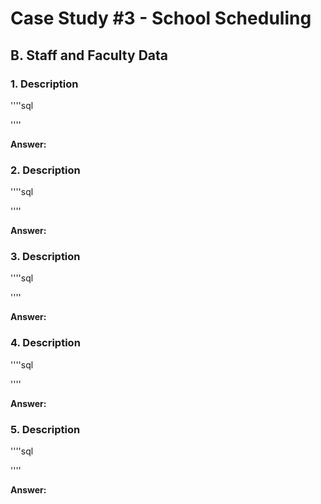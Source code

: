 # Case Study #3 - School Scheduling

## B. Staff and Faculty Data

### 1. Description

''''sql

''''

**Answer:**

### 2. Description

''''sql

''''

**Answer:**

### 3. Description

''''sql

''''

**Answer:**

### 4. Description

''''sql

''''

**Answer:**

### 5. Description

''''sql

''''

**Answer:**
